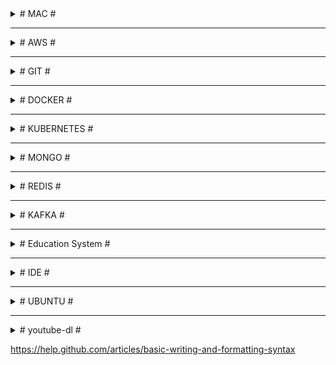 

<details><summary># MAC #</summary>
  

### Applications ###
- Chrome, FireFox
- HomeBrew  
  /usr/bin/ruby -e "$(curl -fsSL https://raw.githubusercontent.com/Homebrew/install/master/install)"
- Development
  - Git
  - Node
  - VS Code, IntelliJ, Sublime, Postman, Robo 3T, DBeaver, TextWrangler(BBEdit)
  - iTerm2 (export into ~/Library/ApplicationSupport/iTerm2/DynamicProfiles/aytekin.plist)
  - Docker, Kubernetes, minikube
- Productivity
  - Spectacle
  - Tureng, Mini Calendar (AppStore)
  - Android File Transfer
  - Google Drive Back up
  - Dash for MacOS

  
## shortcuts ##
AC2V2zZQ  
F11	=> Show desktop  
Cmd + Shift + . => show hidden files  
Cmd + Q         => close the application without trace  
Cmd + \`        => tab between windows of same application  
cp -a <_source>/. <_dest> => copy the content of the <_source> into <_dest> recursively(a) including hidden files/folders(.)  
ln -s <_source> <_dest>	=> creates a link of <_source> in the <_dest> folder  
chown <_user> <_file> => changes the owner of <_file> to <_user>  
defaults write -g com.apple.mouse.scaling -float 10  

```sh
# MongoDB  
$ ./mongod --dbpath ../data/db
$ mongo (another cmd)
$ show dbs
$ use <db>
$ db
$ show collections
$ db.<collection>.drop()
$ db.<collection>.insert({…})
$ db.<collection>.find()

# NPM
$ sudo chown -R $(whoami) <path> | $(npm config get prefix)
```
  

## ~/.bash_profile ##
$ touch .bash_profile  
```sh
export CLICOLOR=1
export LSCOLORS=ExFxBxDxCxegedabagacad
export PATH=~/...../mongodb/bin:$PATH

# tput setb [1-7] – Set a background color
# tput setaf [1-7] – Set a foreground color using ANSI escape
# tput setf [1-7] – Set a foreground color
#
# tput bold – Set bold mode
# tput dim – turn on half-bright mode
# tput smul – begin underline mode
# tput rmul – exit underline mode
# tput rev – Turn on reverse mode
# tput smso – Enter standout mode (bold on rxvt)
# tput rmso – Exit standout mode
# tput sgr0 – Turn off all attributes
#
# 0 – Black  | 4 – Blue
# 1 – Red    | 5 – Magenta
# 2 – Green  | 6 – Cyan
# 3 – Yellow | 7 – White
#
# $ export PS1='\[$(tput bold)$(tput setb 4)$(tput setaf 7)\] \u@\h:\w $ \[$(tput sgr0)\]'

# λ
export PS1='\[\033[01;32m\]\w \[\033[35;1m\] » \[\033[00m\]'

# remove ' from the following line 
#function getCurrentFolderName() {
#   '# echo $PWD
#   echo /${PWD##*/}
#}
#export PS1='\[$(tput setab 3)$(tput setaf 4)\] $(getCurrentFolderName) » \[$(tput sgr0)\] '

alias l='ls -CF'
alias la='ls -a'
alias ll='ls -all'
alias ld='ls -l'
alias cls='clear && printf "\e[3J"'
alias pss='ps aux | grep'
alias mongod='mongod --dbpath /usr/local/var/mongodb'
alias d='docker'
alias di='docker images'
alias dc='docker containers'
alias k='kubectl'
alias mk='minikube'


alias cd..='cd ../'
alias ..='cd ../'
alias ...='cd ../../'
alias path='echo -e ${PATH//:/\\n}'
eval $(/usr/libexec/path_helper -s)
```

</details>  

- - - -

<details><summary># AWS #</summary>

```sh
# Installations
sudo apt-get update
sudo apt-get git
curl -sL https://deb.nodesource.com/setup_8.x | sudo -E bash -
sudo apt-get install -y nodejs
sudo apt-get install -y nodejs-legacy
sudo apt-get install build-essential
sudo apt-get npm

# Deployment
$ ssh -i \~/.ssh/lh-accountancy-dev.pem ubuntu@ec2-35-177-20-202.eu-west-2.compute.amazonaws.com
$ tar -cvzf lh-accountancy.tar.gz lh-accountancy
$ scp -i \~/.ssh/lh-accountancy-dev.pem lh-accountancy.tar.gz ubuntu@ec2-35-177-20-202.eu-west-2.compute.amazonaws.com:\~

$ sudo tar -xzvf lh-accountancy.tar.gz
$ npm run build-dev (export NODE_ENV=dev)
$ npm run publish-dev > ../lh-accountancy.log 2>&1 &
$ nohup node ./lh-accountancy/dist/src/index.js > lh-accountancy.log 2>&1 &
```
</details>

- - - -

<details><summary># GIT #</summary>

```sh
# Branch
$ git br -a                    # Lists both remote-tracking branches and local branches
$ git br -d branchName         # Deletes a branch
$ git br -D branchName         # --delete --force
$ git br -f branchName         # Resets <branchname> to <startpoint>
$ git ps -d origin branchName  # Deletes a remote branch

# Fetch
$ git fetch --all    # Fetch all remotes
$ git fetch --prune  # After fetching, remove any remote tracking branches which no longer exist on the remote

# Clone
$ git clone -b develop repository-url.git

# Unstage changes
$ git reset HEAD . | fileName1 fileName2

# restore a previous commit's state:
$ git reset --hard a0e4812dbc
$ git ps origin develop --force
```
```sh
$ git remote get-url origin
$ git remote set-url origin https://github.com/USERNAME/REPOSITORY.git

$ git remote set-url origin http://...
$ git remote remove origin
$ git remote add origin http://...

$ git config credential.helper store
$ git config --global credential.helper cache
$ git push http://example.com/repo.git
  # Username: <type your username>
  # Password: <type your password>
#
#
# fatal: Authentication failed for 'https://github.com/aytekinyaliz/repo-name.git/'
# https://medium.com/@ginnyfahs/github-error-authentication-failed-from-command-line-3a545bfd0ca8
# GitHub Developer Settings -> Personel access tokens -> Generate new token
$ git push -u origin master
  # username: aytekinyaliz
  # password: <generated_token>
```
</details>
  
- - - -
  
<details><summary># DOCKER #</summary>

```sh
# Images
$ d system prune: 
  Removes images, containers, volumes, and networks — not associated with a container
$ d images: Lists running images
$ d image ls -a: Lists all images
$ d image rm -f <imageId1> <imageId2>: Deletes selected images (-f will force)
$ d rmi -f <imageId1> <imageId2>: Deletes selected images (-f will force)


# Private Container Registry
$ az acr login --name <registry-name>: Login to Azure container registry
$ d login <registry-name>.azurecr.io: Login to Azure container registry
$ d build -t vedubox.azurecr.io/samples/hello-world-svc:v1
  Creates an image with that repository name and v1 tag
$ d tag hello-world-svc vedubox.azurecr.io/samples/hello-world-svc
  Create an alias of the image with the fully qualified path to your registry
$ d push vedubox.azurecr.io/samples/hello-world-svc:v1
  Pushes the image with the fully qualified path to your private registry
$ az acr repository delete --name <registry-name> --image samples/nginx:latest
  Removes images from your Azure container registry
```

```sh
# Containers
$ d ps: Lists running containers ($ docker container ls)
$ d ps -a: Lists all containers ($ docker container ls -a)
$ d rm -f <containerId1> <containerId2>: Deletes containers
$ d create <imageId>: Creates a container from the image
$ d start <containerId1> <containerId2>: Starts containers
$ d stop <containerId1> <containerId2>: Stops containers
$ d container prune: Remove all stopped containers
```

```sh
# Build & Run (Run = Create + Start)
$ d build .: Builds the docker file and creates the image w/ Repository and Tag as <none>
$ d build -t <tagName> .: Builds the docker file and creates the image w/ tag name
  tagName: repoName/projectName:latest (default latest)
$ docker-compose up -d —build
$ docker-compose down
$ docker-compose run | stop
$ docker-compose ps

# 3000: exposed port in the dockerfile 
#       (this one will overwrite the "EXPOSE 9000" in the Dockerfile) 
# 8080: port on the localhost host machine
# imageName should be the last parameter
# -it: start container instance interactively
# —rm: specifies that the container should be removed when you stop it

$ d run -it <imageName> sh:
  Creates and runs a new container from the image and then sh into it.
$ d run -d --name <containerName> -p 8080:3000 <imageName>: 
  Creates and runs a new container from the image at the background
$ d run -d -e "PORT=4001" -e "API_URL=http://172.17.0.1:4000" <imageName>: 
  Creates and runs a new container from the image w/ environment variable

$ d exec -it <containerId> sh
  Executes an additional command (eg. sh, redis-cli) in a container 
  (-it = -i -t = interactive terminal)
$ d logs <containerId> --tail=1000 -f
$ d network ls
$ d network inspect bridge
```

```sh
# Mongo/Bitnami Mongo, Kong, Redis
$ d pull mongo
  d run --name mongoInstance -p 27017:27017 mongo
$ d pull bitnami/mongodb
$ d pull pantsel/konga
$ d pull redis
  d run --name redisInstance -p 6379:6379 redis

$ brew install redis
  if permission denied: sudo chown -R $(whoami) $(brew --prefix)/*
```


Let's run 2 containers under bridge network. The inspect would be like the following:
- 172.17.0.0: docker bridge  
- 172.17.0.1: host  
- 172.17.0.2: container1
- 172.17.0.3: container2
  
```sh
# Network is 'bridge' (the default one)
$ docker run -d --name graphql-api-server -p 4002:9000 -e "PORT=9000" graphql-api-server  
$ docker run -d --name graphql-server -p 4000:9000 -e "PORT=9000" -e "API_URL=http://172.17.0.2:9000" graphql-server  

# Network is 'myNetwork'. So we can use container name  
$ docker run -d --name graphql-api-server --network myNetwork -p 4002:9000 -e "PORT=9000" graphql-api-server  
$ docker run -d --name graphql-server --network myNetwork -p 4000:9000 -e "PORT=9000" -e "API_URL=http://graphql-api-server:9000" graphql-server  

$ docker build -t ylz-identity-manager .  
$ docker run -d --name ylz-identity-manager --network ylz -p 10000:9000 -e "mongoUrl=mongodb://host.docker.internal:2017/IdentityManager" -e "apiPrefix=/api" -e "corsOrigin=[\"http://localhost\"]" -e "nodeEnv=dev" -e "port=9000" -e "secret=qwerty12345asdfg67890" -e "swaggerUrl=/_docs" -e "swaggerDefinition={\"basePath\":\"/api\",\"info\": {\"description\": \"Identity Manager API with Swagger\",\"title\": \"Identity Manager API documentation\",\"version\": \"\"}}" ylz-identity-manager
```

</details>
  
- - - -
  
<details><summary># KUBERNETES #</summary>

```sh
# install kubectl
# install azure cli
$ az login
$ az aks get-credentials --resource-group=enablers-aks-rg --name=enablers-aks-cluster --admin

$ kubectl get nodes
$ kubectl cluster-info
$ kubectl get ns
$ kubectl get pods -n namaspaceName
$ kubectl logs -n namaspaceName --tail=1000 -f podName
$ kubectl exec -it -n namaspaceName podName sh
$ kubectl get pods -n namaspaceName | grep -i 7DD863D35E
$ kubectl get deploy -n namaspaceName

$ kubectl describe -n namaspaceName pod podName
$ kubectl delete -n namaspaceName pod podName
$ kubectl scale deployment -n namaspaceName --replicas=0 serviceName
$ kubectl get logs -n namaspaceName podName
  
# ssh #
$ cd ~/.ssh
$ ssh-keygen -t rsa: Creates id_rsa and id_rsa.pub
$ Enter passphrase (empty for no passphrase):
$ Enter same passphrase again:
$ cat id_rsa.pub
  - ssh-rsa AAAAB3NzaC1yc...

$ ssh _yaliz_@yaliz-identity-manager.serra.pw
```
</details>
  
- - - -
  
<details><summary># MONGO #</summary>

```js
// FIND
db.Clients.find({ industry: 'Automotive' });  
db.Clients.find({ $where: function() { return this.industry ==  'Automotive' } })  
  
// SELECT & JOIN
db.Projects.find({ clientId: {  
   $in: db.Clients.find({ countryId: 'AU' }).map(x => x._id)  
}}, { _id: 1, name: 1, budget: 1 })  

const clients = db.Clients
   .find({ countryId: 'IE' })
   .map( x => x._id )
db.Projects
   .find({ clientId: {$in: clients} }, { _id: 0, name:1 })
   .sort({ name: 1 })

// INSERT
const clients = [...];
clients.forEach( client => {
    client._id = ObjectId().str;
    db.Clients.insert( client );
});

db.ClientsXX.find({}).forEach(x => {
    const xNew = Object.assign({}, x, {_id: x._id.valueOf(), leads: [], planners: []});
    db.getCollection('Clients').insert( xNew );
});  

// UPDATE (the first match)
db.Formats.update({ countryId: 'GB' },
   {
      $set: {
         parentId: null
      }
   }
)
db.Formats.updateMany({ countryId: 'GB' },
   {
      $set: {
         parentId: null
      }
   }
)

db.Formats.updateMany({},
   {
      $unset: { parentId:1 }
   }, false, true
);
```
</details>
  
- - - -
  
<details><summary># REDIS #</summary>

```ssh
$ wget http://download.redis.io/redis-stable.tar.gz
$ tar xvzf redis-stable.tar.gz
$ cd redis-stable
$ make

$ sudo apt-get install make
$ make distclean
$ make

$ nohup src/redis-server ./redis.conf &
$ src/redis-cli


> config set stop-writes-on-bgsave-error no
> CONFIG GET databases
> INFO keyspace
> select dbNumber
> KEYS *
> TYPE "q:job:3"
> get keyName
> hkeys q:job:3
```
</details>

- - - -
  
<details><summary># KAFKA #</summary>
  
Version: kafka_2.12-2.4.1
```sh
# Kafka cluster with 2 brokers
$ cp config/server.properties config/server-1.properties
$ cp config/server.properties config/server-2.properties
$ vim config/server-1.properties
  broker.id: 1
  log.dirs = /tmp/kafka-logs-1
  listeners = PLAINTEXT://9093
$ vim config/server-2.properties
  broker.id: 2
  log.dirs = /tmp/kafka-logs-2
  listeners = PLAINTEXT://9094

$ bin/zookeeper-server-start.sh config/zookeeper.properties
$ bin/kafka-server-start.sh config/server-1.properties
$ bin/kafka-server-start.sh config/server-2.properties

$ bin/kafka-topics.sh --create --bootstrap-server localhost:9093 --partitions 2 --replication-factor 2 --topic myTopicName
$ bin/kafka-topics.sh --list --bootstrap-server localhost:9093 -> myTopicName
```

</details>

- - - -

<details><summary># Education System #</summary>
  
  
How does National Curriculum work?
The National Curriculum is constructed in five Key Stages (**KS**):

KS1 - Foundation year and Years [1, 2] - for pupils aged between 5 and 7 years old.  
KS2 - Years [3, 4, 5, 6] - for pupils aged between 8 and 11 years old.  
KS3 - Years [7, 8, 9] - for pupils aged between 12 and 14 years old.  
KS4 - Years [10, 11] - for pupils aged between 15 and 16 years old.  
KS5 - Years [12, 13] - for pupils aged between 17 and 18 years old.  
  
In state schools each year that a pupil studies is given a number.  
*Primary education* starts in Year 1.  
*Seconday education* starts at the age of 11 (Year 7) for most pupils, but in some HMC schools pupils join the school at 13+ (Year 9).  
  
At the age of 16 (the end of KS4 and Year 11), all pupils take a series of exams called the General Certificate of Secondary Education (**GCSE**), usually in about eight to ten subjects, which must include English and Mathematics.  
  
KS5 is for pupils aged 16-18 (sometimes 19) and most schools take Advanced Level (**A-Levels**) exams after a two-year course.
  
</details>

- - - -

<details><summary># IDE #</summary>
  
## Extensions ##

### VS Code ###
- Out of box
- Mac: ~/.vscode/extensions
  - Cmd + Shft + P -> Shell: install 'code' in Path
- Ubuntu: Home/.vscode/extensions
- USER SETTINGS: 
```
{
   "typescript.tsdk": "${npm list -g | head -n1}/node_modules/typescript/lib",
   "editor.detectIndentation": false,
   "editor.insertSpaces": true,
   "editor.tabSize": 3,
   "editor.fontFamily": "'Dank Mono', 'Source Code Pro', 'Roboto Mono', 'Andale Mono', 'Lucida Console', Menlo, Consolas, DejaVu Sans Mono, monospace",
   "editor.fontSize": 15,
   "editor.fontLigatures": true,
   "editor.fontWeight": "700",
   "terminal.integrated.fontSize": 12,
   "terminal.integrated.fontFamily": "Monaco",
   "terminal.integrated.shell": "bin/bash",
   "window.zoomLevel": -0.5,
   "workbench.colorTheme": "Cobalt2",
   "workbench.iconTheme": "material-icon-theme",
   "workbench.startupEditor": "newUntitledFile",
   "javascript.validate.enable": false, // if not using TS
   "explorer.confirmDelete": false,
   "explorer.confirmDragAndDrop": false,
   "git.autofetch": true,
   "gitlens.advanced.messages": {
      "suppressShowKeyBindingsNotice": true
   }, // or install npm i flow-bin -g
   "files.watcherExclude": {
      "**/tmp/**": true,
      "**/node_modules/**": true,
      "**/bower_components/**": true
   }
}
```
- Extensions: Activitus Bar, Atom One Dark Theme, Atom One Light Theme, Auto Import, Bracket Pair Colorizer, Cobalt2 Theme Official, Darcula Theme, Docker, Dracula Official, EditorConfig for VS Code, Git History, GitLens - Git supercharged, Material Icon Theme, One Dark (Sublime Babel), One Dark Pro, One Monokai Theme, Prettier - Code formatter, Quokka.js, Rightclick Git, Simple icon theme, Sublime Material Theme, TODO Highlight   

### Sublime ###
- Git  
TypeScript  
Babel ES6/ES7  
JsFormat  
BracketHighlighter  
SideBarEnhancements  
Color Highlighter  
A File Icon  
Seti_UI, Materialize, Tomorrow Color Schemes, Predawn, Monokai - Spacegray  

### Atom ###
- Atom-Typescript: https://github.com/TypeStrong/atom-typescript  
Atom-React: https://github.com/orktes/atom-react (clone into .atom\packages folder)  
Install: file-icons, atom-json-color, atom-bracket-highlight,  
Use: UITheme='One Dark', SyntaxTheme='One Light'  
Stylesheet:
```css
.tree-view {
  font-size: 10px;
}
atom-text-editor {
  background-color: #f7f3ea;
  font-family: Monaco;
  font-size: 13px;
}
.bracket-matcher {
  position: absolute;
  top: -1px;
  border-bottom: 1px solid lime;
  border: 1px solid rgba(0, 255, 0, 0.7);
  /* background-color: rgba(150, 255, 150, 0.3); */
}
```
</details>
  
- - - -
<details><summary># UBUNTU #</summary>

# UBUNTU #

## ~/.bashrc ##
```sh
# alias l='ls -CF'
# alias la='ls -a'
# alias ll='ls -all'
alias ld='ls -l'
alias cls='clear && reset'
PS1='\[\033[01;32m\]${PWD} \[\033[00m\]\$ '
```
## Programs ##
Gnome Tweaks, Gnome Global Application Menu, Docky (No need for Unity or Dash-to-dock),  
GIMP, VLC, K3b,  
Terminator,  
GParted, KDE Partition Manager, UNetbootin,  
https://atom.io, 

## Scripts ##
- sudo apt-get update  
- NodeJs: sudo apt-get install nodejs (may noy install the latest version)  
  curl -sL https://deb.nodesource.com/setup_8.x | sudo -E bash -  
  sudo apt-get install -y nodejs  
  sudo apt-get install nodejs-legacy  
- NPM: sudo apt-get install npm  
- GIT: sudo apt-get install git  
- Chrome: sudo apt-get install google-chrome-stable
- D (ntfs):  
sudo mkdir -p /media/c  
sudo fdisk -l (ex: sda3 is our D drive)  
sudo mount -t ntfs -o nls=utf8,umask=0222 /dev/sda3 /media/c  
- if there is a problem w/ icons:  
/usr/share/pixmaps/ or /usr/share/applications/ and open related files.  
- Printer: download drivers from http://support.brother.com/g/b/producttop.aspx?c=eu_ot&lang=en&prod=dcp9055cdn_eu_as  
ipp://192.168.1.9/ipp for the URI of the wifi printer (http://localhost:631/printers for administrations)  

## Terminator ##
- Profiles -> default -> Colours -> Built-in Schemes: Gruvbox dark  
- First open terminator and set the window size according to your need and comfort.  
Right click and go to preference and then to layout.  
Click on the terminal name under window and then save the layout.  
Thats it, It will open the terminator in the same size, as you have set up, next time you open it.  
- ~home/.config/terminator/config:  
[global_config]
  suppress_multiple_term_dialog = True
  title_font = Sans 8
[keybindings]
[layouts]
  [[default]]
    [[[child0]]]
      fullscreen = False
      last_active_term = 99a44a5b-9cc5-4c49-bdc8-6cac012dcfb8
      last_active_window = True
      maximised = False
      order = 0
      parent = ""
      position = 0:0
      size = 1912, 425
      title = /bin/bash
      type = Window
    [[[terminal1]]]
      order = 0
      parent = child0
      profile = default
      type = Terminal
      uuid = 99a44a5b-9cc5-4c49-bdc8-6cac012dcfb8
[plugins]
[profiles]
  [[default]]
    background_color = "#282828"
    background_darkness = 0.95
    background_type = transparent
    copy_on_selection = True
    cursor_color = "#aaaaaa"
    cursor_shape = ibeam
    font = Monospace 9
    foreground_color = "#ffffff"
    show_titlebar = False
    use_system_font = False

## Konsole ##
~/.config/konsolerc  
[Desktop Entry]
DefaultProfile=Default.profile
[Favorite Profiles]
Favorites=
[MainWindow]
Height 1080=480
Width 1920=1298
[TabBar]
ShowQuickButtons=true
TabBarVisibility=ShowTabBarWhenNeeded

~/.local/share/konsole/Default.profile  
[Appearance]
ColorScheme=Breeze
[General]
Name=Default
Parent=FALLBACK/


## Sublime Text 3 ##
- sudo add-apt-repository ppa:webupd8team/sublime-text-3
- sudo apt-get update
- sudo apt-get install sublime-text-installer  

## Docky ##
Open gconf-editor. Navigate to */apps/docky-2/Docky/Items/DockyItem/*. Change *Hue* to 1 DockyItemCommand to *gksu nautilus /usr/share/applications*. Click on your Docky Anchor. Type in your password. Navigate to the program icon you would like to change.  


## Plasma ##

edit */usr/share/plasma/layout-templates/org.kde.plasma.desktop.defaultPanel/contents/layout.js*:  
var panel = new Panel
var panelScreen = panel.screen
var freeEdges = {"bottom": true, "top": true, "left": true, "right": true}

for (i = 0; i < panelIds.length; ++i) {
    var tmpPanel = panelById(panelIds[i])
    if (tmpPanel.screen == panelScreen) {
        // Ignore the new panel
        if (tmpPanel.id != panel.id) {
            freeEdges[tmpPanel.location] = false;
        }
    }
}

if (freeEdges["bottom"] == true) {
    panel.location = "bottom";
} else if (freeEdges["top"] == true) {
    panel.location = "top";
} else if (freeEdges["left"] == true) {
    panel.location = "left";
} else if (freeEdges["right"] == true) {
    panel.location = "right";
} else {
    // There is no free edge, so leave the default value
    panel.location = "top";
}

panel.height = gridUnit * 2

var kickoff = panel.addWidget("org.kde.plasma.kickoff")
kickoff.currentConfigGroup = ["Shortcuts"]
kickoff.writeConfig("global", "Alt+F1")

//panel.addWidget("org.kde.plasma.showActivityManager")
panel.addWidget("org.kde.plasma.pager")
panel.addWidget("org.kde.plasma.taskmanager")

/* Next up is determining whether to add the Input Method Panel
 * widget to the panel or not. This is done based on whether
 * the system locale's language id is a member of the following
 * white list of languages which are known to pull in one of
 * our supported IME backends when chosen during installation
 * of common distributions. */

var langIds = ["as",    // Assamese
               "bn",    // Bengali
               "bo",    // Tibetan
               "brx",   // Bodo
               "doi",   // Dogri
               "gu",    // Gujarati
               "hi",    // Hindi
               "ja",    // Japanese
               "kn",    // Kannada
               "ko",    // Korean
               "kok",   // Konkani
               "ks",    // Kashmiri
               "lep",   // Lepcha
               "mai",   // Maithili
               "ml",    // Malayalam
               "mni",   // Manipuri
               "mr",    // Marathi
               "ne",    // Nepali
               "or",    // Odia
               "pa",    // Punjabi
               "sa",    // Sanskrit
               "sat",   // Santali
               "sd",    // Sindhi
               "si",    // Sinhala
               "ta",    // Tamil
               "te",    // Telugu
               "th",    // Thai
               "ur",    // Urdu
               "vi",    // Vietnamese
               "zh_CN", // Simplified Chinese
               "zh_TW"] // Traditional Chinese

if (langIds.indexOf(languageId) != -1) {
    panel.addWidget("org.kde.plasma.kimpanel");
}

panel.addWidget("org.kde.plasma.systemtray")
panel.addWidget("org.kde.plasma.digitalclock")

</details>
  
- - - -
  
<details><summary># youtube-dl #</summary>
  
  
youtube-dl  --config-location .  
youtube-dl  -o '~/Downloads/%(title)s.%(ext)s' --prefer-ffmpeg https://m.twitch.tv/videos/327690336
  
```
# youtube-dl.conf
-u mikecostea@gmail.com
-p Mikecostea1
-i
-c
--no-warnings
--console-title
--batch-file='batch-file.txt'
-o '%(playlist_title)s/%(playlist_index)s-%(title)s.%(ext)s'
-f 'best[tbr<=1000]/worst[[height>=720]]/best[[height<720]]'

# batch-file.txt
https://learning.oreilly.com/videos/distributed-systems-in/9781491924914
https://www.oreilly.com/videos/distributed-systems-in/9781491924914
```
</details>
  
https://help.github.com/articles/basic-writing-and-formatting-syntax  
